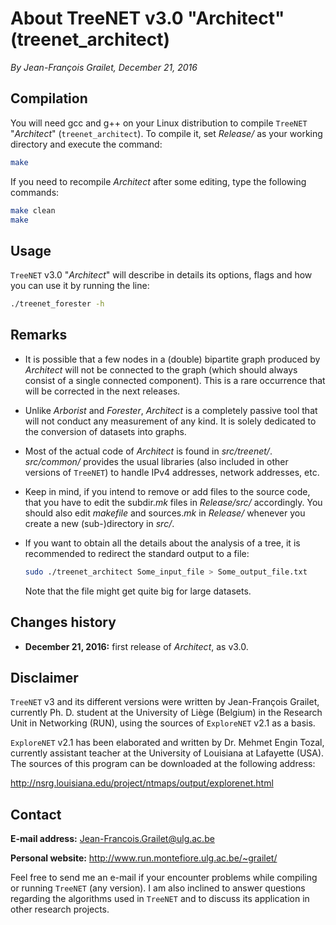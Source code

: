 # About TreeNET v3.0 "Architect" (treenet_architect)

*By Jean-François Grailet, December 21, 2016*

## Compilation

You will need gcc and g++ on your Linux distribution to compile `TreeNET` "*Architect*" (`treenet_architect`). To compile it, set *Release/* as your working directory and execute the command:

```sh
make
```

If you need to recompile *Architect* after some editing, type the following commands:

```sh
make clean
make
```

## Usage

`TreeNET` v3.0 "*Architect*" will describe in details its options, flags and how you can use it by running the line:

```sh
./treenet_forester -h
```

## Remarks

* It is possible that a few nodes in a (double) bipartite graph produced by *Architect* will not be connected to the graph (which should always consist of a single connected component). This is a rare occurrence that will be corrected in the next releases.

* Unlike *Arborist* and *Forester*, *Architect* is a completely passive tool that will not conduct any measurement of any kind. It is solely dedicated to the conversion of datasets into graphs.

* Most of the actual code of *Architect* is found in *src/treenet/*. *src/common/* provides the usual libraries (also included in other versions of `TreeNET`) to handle IPv4 addresses, network addresses, etc.

* Keep in mind, if you intend to remove or add files to the source code, that you have to edit the subdir.*mk* files in *Release/src/* accordingly. You should also edit *makefile* and sources.*mk* in *Release/* whenever you create a new (sub-)directory in *src/*.
  
* If you want to obtain all the details about the analysis of a tree, it is recommended to redirect the standard output to a file:
  
  ```sh
  sudo ./treenet_architect Some_input_file > Some_output_file.txt
  ```
  
  Note that the file might get quite big for large datasets.

## Changes history

* **December 21, 2016:** first release of *Architect*, as v3.0.

## Disclaimer

`TreeNET` v3 and its different versions were written by Jean-François Grailet, currently Ph. D. student at the University of Liège (Belgium) in the Research Unit in Networking (RUN), using the sources of `ExploreNET` v2.1 as a basis.

`ExploreNET` v2.1 has been elaborated and written by Dr. Mehmet Engin Tozal, currently assistant teacher at the University of Louisiana at Lafayette (USA). The sources of this program can be downloaded at the following address:

http://nsrg.louisiana.edu/project/ntmaps/output/explorenet.html

## Contact

**E-mail address:** Jean-Francois.Grailet@ulg.ac.be

**Personal website:** http://www.run.montefiore.ulg.ac.be/~grailet/

Feel free to send me an e-mail if your encounter problems while compiling or running `TreeNET` (any version). I am also inclined to answer questions regarding the algorithms used in `TreeNET` and to discuss its application in other research projects.
